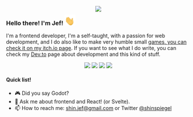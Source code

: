 <img align="right" src="https://raw.githubusercontent.com/shinspiegel/shinspiegel/master/sideimage.png" width="260px" />

### Hello there! I'm Jef! <img height="30" width="30" src="https://github.com/AtosNeves/AtosNeves/blob/main/tenor.gif" />

I'm a frontend developer, I'm a self-taught, with a passion for web development, and I do also like to make very humble small [games, you can check it on my itch.io page](https://shinspiegel.itch.io/). If you want to see what I do write, you can check my [Dev.to](https://dev.to/shinspiegel) page about development and this kind of stuff.

<p align="center">
<a href= "https://www.linkedin.com/in/jeferson-leite-borges-9a4bb832/"><img src="https://img.icons8.com/material-outlined/1x/ffffff/linkedin.png"/></a>
<a href= "https://dev.to/shinspiegel"><img src="https://img.icons8.com/windows/1x/ffffff/dev.png"/></a>
<a href= "https://twitter.com/shinspiegel"><img src="https://img.icons8.com/ios-glyphs/1x/ffffff/twitter.png"/></a>
<a href= "mailto:shin.jef@gmail.com"><img src="https://img.icons8.com/material-outlined/1x/ffffff/new-post.png"/></a>
</p>

#### Quick list!

- 🎮 Did you say Godot?
- 💬 Ask me about frontend and React! (or Svelte).
- 📫 How to reach me: shin.jef@gmail.com or Twitter [@shinspiegel](https://twitter.com/shinspiegel)
